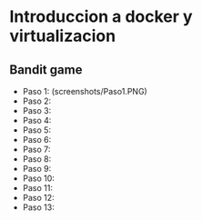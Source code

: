 # Introduccion a docker y virtualizacion

## Bandit game
- Paso 1:
(screenshots/Paso1.PNG)
- Paso 2:
- Paso 3:
- Paso 4:
- Paso 5:
- Paso 6:
- Paso 7:
- Paso 8:
- Paso 9:
- Paso 10:
- Paso 11:
- Paso 12:
- Paso 13: